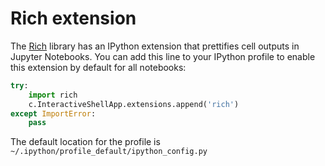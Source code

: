 # Rich extension

The [Rich](https://rich.readthedocs.io/en/stable/introduction.html)
library has an IPython extension that prettifies
cell outputs in Jupyter Notebooks. You can add this line
to your IPython profile to enable this extension by default
for all notebooks:

```python
try:
    import rich
    c.InteractiveShellApp.extensions.append('rich')
except ImportError:
    pass
```

The default location for the profile is
`~/.ipython/profile_default/ipython_config.py`

